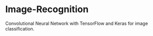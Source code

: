 # Image-Recognition
Convolutional Neural Network with TensorFlow and Keras for image classification.